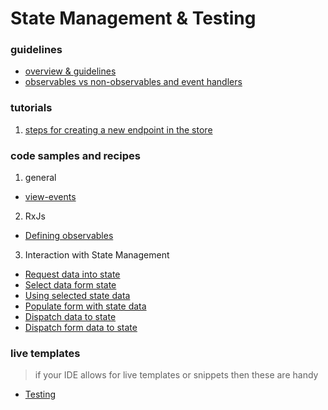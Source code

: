 State Management & Testing
===

### guidelines

 * [overview & guidelines](guidelines/guidelines.md)
 * [observables vs non-observables and event handlers](guidelines/observables-vs-non-observables-and-event-handlers.md)

### tutorials

1. [steps for creating a new endpoint in the store](/tutorials/steps-for-creating-a-new-endpoint-in-the-store.md)

### code samples and recipes

1. general
 * [view-events](recipes/1-general/1-component-view-events.md)

2. RxJs
  * [Defining observables](recipes/2-rxjs/1-component-defining-observables.md)
  
3. Interaction with State Management
  * [Request data into state](recipes/3-state-interaction/1-component-request-data-into-state.md)
  * [Select data form state](recipes/3-state-interaction/2-component-select-data-form-state.md)
  * [Using selected state data](recipes/3-state-interaction/3-component-using-selected-state-data.md)
  * [Populate form with state data](recipes/3-state-interaction/4-component-populate-form-with-state-data.md)
  * [Dispatch data to state](recipes/3-state-interaction/5-component-dispatch-data-to-state.md)
  * [Dispatch form data to state](recipes/3-state-interaction/6-component-dispatch-form-data-to-state.md)

### live templates

> if your IDE allows for live templates or snippets then these are handy

  * [Testing](live-templates/tg-ts-testing.md)
